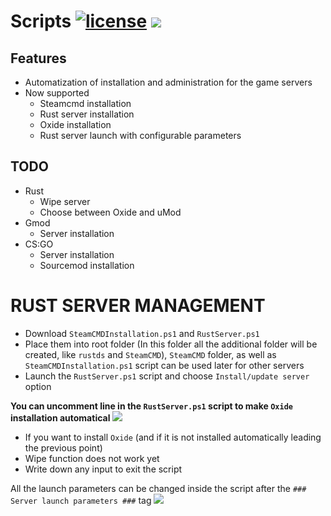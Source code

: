 [license]: https://tldrlegal.com/license/gnu-general-public-license-v3-(gpl-3)#fulltext

# Scripts [![license](https://img.shields.io/github/license/2chevskii/Scripts.svg?style=plastic)][license] ![](https://img.shields.io/github/last-commit/2chevskii/Scripts.svg?style=plastic)

## Features
- Automatization of installation and administration for the game servers
- Now supported
    - Steamcmd installation
    - Rust server installation
    - Oxide installation
    - Rust server launch with configurable parameters

## TODO
- Rust
    - Wipe server
    - Choose between Oxide and uMod
- Gmod
    - Server installation
- CS:GO
    - Server installation
    - Sourcemod installation

# RUST SERVER MANAGEMENT
- Download `SteamCMDInstallation.ps1` and `RustServer.ps1`
- Place them into root folder (In this folder all the additional folder will be created, like `rustds` and `SteamCMD`), `SteamCMD` folder, as well as `SteamCMDInstallation.ps1` script can be used later for other servers
- Launch the `RustServer.ps1` script and choose `Install/update server` option

**You can uncomment line in the `RustServer.ps1` script to make `Oxide` installation automatical**
![](https://i.imgur.com/hlwvN5C.png)

- If you want to install `Oxide` (and if it is not installed automatically leading the previous point)
- Wipe function does not work yet
- Write down any input to exit the script

All the launch parameters can be changed inside the script after the `### Server launch parameters ###` tag
![](https://i.imgur.com/i9YvTmT.png)
